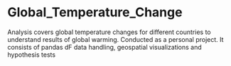 # Global_Temperature_Change
Analysis covers global temperature changes for different countries to understand results of global warming. Conducted as a personal project. It consists of pandas dF data handling, geospatial visualizations and hypothesis tests
